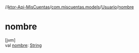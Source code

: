 //[ktor-Api-MisCuentas](../../../index.md)/[com.miscuentas.models](../index.md)/[Usuario](index.md)/[nombre](nombre.md)

# nombre

[jvm]\
val [nombre](nombre.md): [String](https://kotlinlang.org/api/latest/jvm/stdlib/kotlin/-string/index.html)
